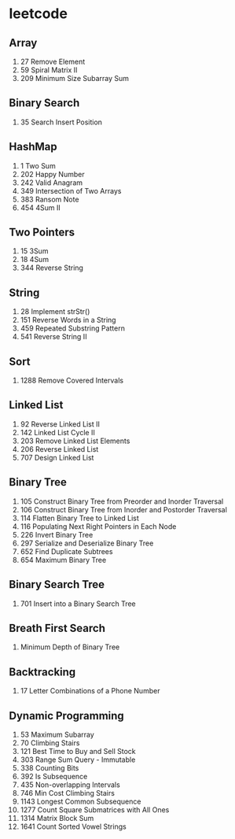 # leetcode

## Array
1. 27 Remove Element
1. 59 Spiral Matrix II
1. 209 Minimum Size Subarray Sum

## Binary Search
1. 35 Search Insert Position

## HashMap
1. 1 Two Sum
2. 202 Happy Number
3. 242 Valid Anagram
4. 349 Intersection of Two Arrays
5. 383 Ransom Note
6. 454 4Sum II

## Two Pointers
1. 15 3Sum
1. 18 4Sum
1. 344 Reverse String

## String
1. 28 Implement strStr()
2. 151 Reverse Words in a String
3. 459 Repeated Substring Pattern
4. 541 Reverse String II

## Sort
1. 1288 Remove Covered Intervals

## Linked List
1. 92 Reverse Linked List II
2. 142 Linked List Cycle II
3. 203 Remove Linked List Elements
4. 206 Reverse Linked List
5. 707 Design Linked List

## Binary Tree
1. 105 Construct Binary Tree from Preorder and Inorder Traversal
1. 106 Construct Binary Tree from Inorder and Postorder Traversal
1. 114 Flatten Binary Tree to Linked List
1. 116 Populating Next Right Pointers in Each Node
1. 226 Invert Binary Tree
1. 297 Serialize and Deserialize Binary Tree
1. 652 Find Duplicate Subtrees
1. 654 Maximum Binary Tree

## Binary Search Tree
1. 701 Insert into a Binary Search Tree

## Breath First Search
1. Minimum Depth of Binary Tree

## Backtracking
1. 17 Letter Combinations of a Phone Number

##  Dynamic Programming
1. 53 Maximum Subarray
1. 70 Climbing Stairs
1. 121 Best Time to Buy and Sell Stock
1. 303 Range Sum Query - Immutable
1. 338 Counting Bits
1. 392 Is Subsequence
1. 435 Non-overlapping Intervals
1. 746 Min Cost Climbing Stairs
1. 1143 Longest Common Subsequence
1. 1277 Count Square Submatrices with All Ones
1. 1314 Matrix Block Sum
1. 1641 Count Sorted Vowel Strings
